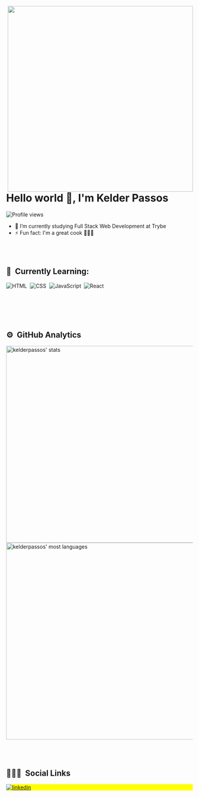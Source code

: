 <img align="right" height="500em"
src="https://raw.githubusercontent.com/gist/kelderpassos/3093fe3a1be7100d835e1dfbec6d16d6/raw/6d20da10b4b58129a536ef9448d23d93deb83d4a/github-card.svg"/>   
<h1 align="left">Hello world 👋, I'm Kelder Passos</h1>
<p align="left"> <img src="https://komarev.com/ghpvc/?username=kelderpassos&color=yellow" alt="Profile views" /> </p>

- 🌱 I’m currently studying Full Stack Web Development at Trybe
- ⚡ Fun fact: I'm a great cook  👨🏻‍🍳

<br></br>

## 🌱 &nbsp;Currently Learning:
![HTML](https://img.shields.io/badge/-HTML-05122A?style=flat&logo=HTML5)&nbsp;
![CSS](https://img.shields.io/badge/-CSS-05122A?style=flat&logo=CSS3&logoColor=1572B6)&nbsp;
![JavaScript](https://img.shields.io/badge/-JavaScript-05122A?style=flat&logo=javascript)&nbsp;
![React](https://img.shields.io/badge/-React-05122A?style=flat&logo=react)&nbsp;

<br></br>
<br></br>

## ⚙️ &nbsp;GitHub Analytics


<p align="left">
<img width="530em" src="https://github-readme-stats.vercel.app/api?username=kelderpassos&show_icons=true&theme=vision-friendly-dark" alt="kelderpassos' stats"/>
<img width="530em" src="https://github-readme-stats.vercel.app/api/top-langs/?username=kelderpassos&layout=compact&theme=vision-friendly-dark" alt="kelderpassos' most languages"/>
</p>

<br></br>

## 👨🏽‍🦲 &nbsp;Social Links

<p align="left" style="background:yellow">
<a href="https://linkedin.com/in/kelderpassos" target="_blank">
  <img align="center" src="https://img.shields.io/badge/-kelderpassos-05122A?style=flat&logo=linkedin" alt="linkedin"/>
</a>
</p>

<!--
**kelderpassos/kelderpassos** is a ✨ _special_ ✨ repository because its `README.md` (this file) appears on your GitHub profile.

Here are some ideas to get you started:

- 🔭 I’m currently working on ...
- 🌱 I’m currently learning ...
- 👯 I’m looking to collaborate on ...
- 🤔 I’m looking for help with ...
- 💬 Ask me about ...
- 📫 How to reach me: ...
- 😄 Pronouns: ...
- ⚡ Fun fact: ...
-->
